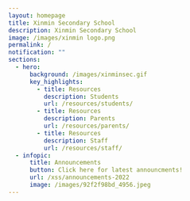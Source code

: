 ```yaml
---
layout: homepage
title: Xinmin Secondary School
description: Xinmin Secondary School
image: /images/xinmin logo.png
permalink: /
notification: ""
sections:
  - hero:
      background: /images/xinminsec.gif
      key_highlights:
        - title: Resources
          description: Students
          url: /resources/students/
        - title: Resources
          description: Parents
          url: /resources/parents/
        - title: Resources
          description: Staff
          url: /resources/staff/
  - infopic:
      title: Announcements
      button: Click here for latest announcments!
      url: /xss/announcements-2022
      image: /images/92f2f98bd_4956.jpeg
---
```



